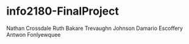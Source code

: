 # info2180-FinalProject
Nathan Crossdale 
Ruth Bakare
Trevaughn Johnson
Damario Escoffery
Antwon Fonlyewquee

